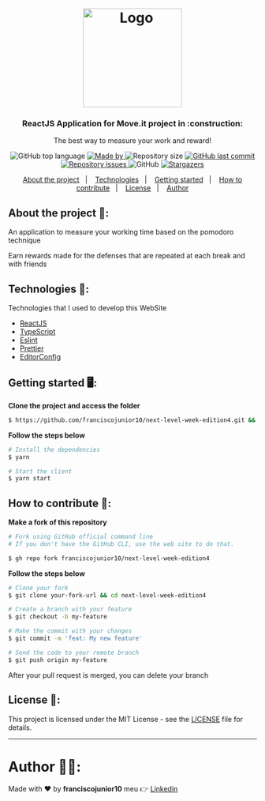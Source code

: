 <h1 align="center">
  <img alt="Logo" src="https://user-images.githubusercontent.com/33940202/108794005-b7280f00-7563-11eb-956a-dcb56e997ae2.png" width="200px">
</h1>

<h3 align="center">
  ReactJS Application for Move.it project in :construction:
</h3>

<p align="center">The best way to measure your work and reward!</p>

<p align="center">
  <img alt="GitHub top language" src="https://img.shields.io/github/languages/top/franciscojunior10/next-level-week-edition4?color=%5965E0">

  <a href="https://www.linkedin.com/in/franciscojunior10/" target="_blank" rel="noopener noreferrer">
    <img alt="Made by" src="https://img.shields.io/badge/made%20by-franciscojunior10-%5965E0">
  </a>

  <img alt="Repository size" src="https://img.shields.io/github/repo-size/franciscojunior10/next-level-week-edition4?color=%5965E0">

  <a href="https://github.com/franciscojunior10/next-level-week-edition4/commits/master">
    <img alt="GitHub last commit" src="https://img.shields.io/github/last-commit/franciscojunior10/next-level-week-edition4?color=%5965E0">
  </a>

  <a href="https://github.com/franciscojunior10/next-level-week-edition4/issues">
    <img alt="Repository issues" src="https://img.shields.io/github/issues/franciscojunior10/next-level-week-edition4?color=%5965E0">
  </a>

  <img alt="GitHub" src="https://img.shields.io/github/license/franciscojunior10/next-level-week-edition4?color=%5965E0">

   <a href="https://github.com/franciscojunior10/next-level-week-edition4/stargazers">
    <img alt="Stargazers" src="https://img.shields.io/github/stars/franciscojunior10/next-level-week-edition4?color=%5965E0">
  </a>
</p>

<p align="center">
  <a href="#about-the-project-open_file_folder">About the project</a>&nbsp;&nbsp;&nbsp;|&nbsp;&nbsp;&nbsp;
  <a href="#technologies-rocket">Technologies</a>&nbsp;&nbsp;&nbsp;|&nbsp;&nbsp;&nbsp;
  <a href="#getting-started-desktop_computer">Getting started</a>&nbsp;&nbsp;&nbsp;|&nbsp;&nbsp;&nbsp;
  <a href="#how-to-contribute-thinking">How to contribute</a>&nbsp;&nbsp;&nbsp;|&nbsp;&nbsp;&nbsp;
  <a href="#license-memo">License</a>&nbsp;&nbsp;&nbsp;|&nbsp;&nbsp;&nbsp;
  <a href="#author-man_technologist">Author</a>
</p>


<!-- <p align="center">
  <img alt="Gif" src="https://user-images.githubusercontent.com/33940202/86991362-4c14fe00-c175-11ea-94bf-21e6e93446da.gif" />
</p> -->

## About the project :open_file_folder::

An application to measure your working time based on the pomodoro technique

Earn rewards made for the defenses that are repeated at each break and with friends

## Technologies :rocket::

Technologies that I used to develop this WebSite

- [ReactJS](https://reactjs.org/)
- [TypeScript](https://www.typescriptlang.org/)
- [Eslint](https://eslint.org/)
- [Prettier](https://prettier.io/)
- [EditorConfig](https://editorconfig.org/)


## Getting started :desktop_computer::
**Clone the project and access the folder**

```bash
$ https://github.com/franciscojunior10/next-level-week-edition4.git && cd next-level-week-edition4
```

**Follow the steps below**

```bash
# Install the dependencies
$ yarn

# Start the client
$ yarn start
```

## How to contribute :thinking::

**Make a fork of this repository**

```bash
# Fork using GitHub official command line
# If you don't have the GitHub CLI, use the web site to do that.

$ gh repo fork franciscojunior10/next-level-week-edition4
```

**Follow the steps below**

```bash
# Clone your fork
$ git clone your-fork-url && cd next-level-week-edition4

# Create a branch with your feature
$ git checkout -b my-feature

# Make the commit with your changes
$ git commit -m 'feat: My new feature'

# Send the code to your remote branch
$ git push origin my-feature
```

After your pull request is merged, you can delete your branch

## License :memo::

This project is licensed under the MIT License - see the [LICENSE](LICENSE) file for details.

---

# Author :man_technologist::

Made with :heart: by **franciscojunior10** meu :point_right: [Linkedin](https://www.linkedin.com/in/franciscojunior10/)
